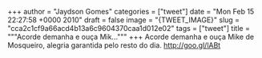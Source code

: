 
+++
author = "Jaydson Gomes"
categories = ["tweet"]
date = "Mon Feb 15 22:27:58 +0000 2010"
draft = false
image = "{TWEET_IMAGE}"
slug = "cca2c1cf9a66acd4b13a6c9604370caa1d012e02"
tags = ["tweet"]
title = """Acorde demanha e ouça Mik..."""
+++
Acorde demanha e ouça Mike de Mosqueiro, alegria garantida pelo resto do dia. http://goo.gl/lABt
